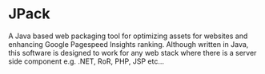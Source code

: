 # JPack
A Java based web packaging tool for optimizing assets for websites and enhancing Google Pagespeed Insights ranking.  Although written in Java, this software is designed to work for any web stack where there is a server side component e.g. .NET, RoR, PHP, JSP etc...
